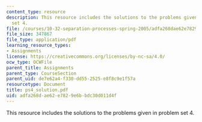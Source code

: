 ```yaml
---
content_type: resource
description: This resource includes the solutions to the problems given in problem
  set 4.
file: /courses/10-32-separation-processes-spring-2005/adfa268dae62e7829e6bbdc30d011d4f_ps4_solution.pdf
file_size: 347867
file_type: application/pdf
learning_resource_types:
- Assignments
license: https://creativecommons.org/licenses/by-nc-sa/4.0/
ocw_type: OCWFile
parent_title: Assignments
parent_type: CourseSection
parent_uid: de7e62a4-f330-dd55-2525-e8f8c9e1f57a
resourcetype: Document
title: ps4_solution.pdf
uid: adfa268d-ae62-e782-9e6b-bdc30d011d4f
---
```

This resource includes the solutions to the problems given in problem set 4.